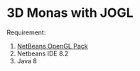 # 3D Monas with JOGL

Requirement:
1. [NetBeans OpenGL Pack](http://plugins.netbeans.org/plugin/3260/netbeans-opengl-pack)
2. Netbeans IDE 8.2
3. Java 8
